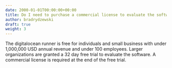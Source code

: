 ```yaml
---
date: 2000-01-01T00:00:00+00:00
title: Do I need to purchase a commercial license to evaluate the software?
author: bradrydzewski
draft: true
weight: 3
---
```


The digitalocean runner is free for individuals and small business with under 1,000,000 USD annual revenue and under 100 employees. Larger organizations are granted a 32 day free trial to evaluate the software. A commercial license is required at the end of the free trial.
